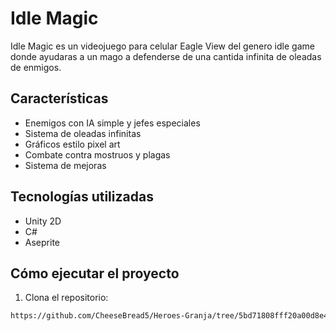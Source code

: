 # Idle Magic

Idle Magic es un videojuego para celular Eagle View del genero idle game donde ayudaras a un mago a defenderse de una cantida infinita de oleadas de enmigos. 

##  Características

-  Enemigos con IA simple y jefes especiales
-  Sistema de oleadas infinitas
-  Gráficos estilo pixel art
-  Combate contra mostruos y plagas
-  Sistema de mejoras

##  Tecnologías utilizadas

- Unity 2D
- C#
- Aseprite

##  Cómo ejecutar el proyecto

1. Clona el repositorio:
```bash
https://github.com/CheeseBread5/Heroes-Granja/tree/5bd71808fff20a00d8e41bdd0c920bbdf7a0fc46
